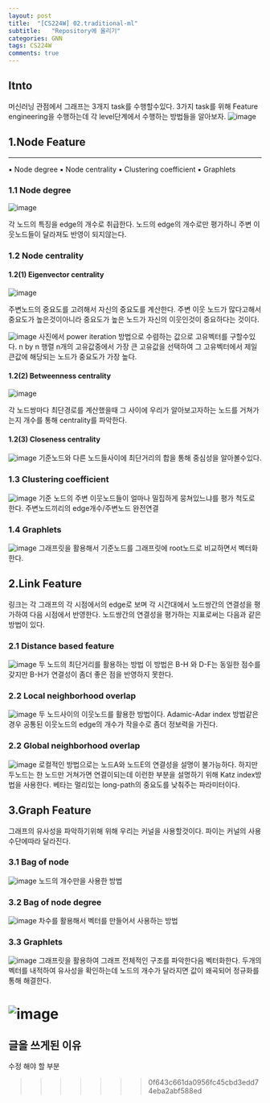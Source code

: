 ```yaml
---
layout: post
title:  "[CS224W] 02.traditional-ml"
subtitle:   "Repository에 올리기"
categories: GNN
tags: CS224W
comments: true
---
```


## Itnto
머신러닝 관점에서 그래프는 3개지 task를 수행할수있다.
3가지 task를 위해 Feature engineering을 수행하는데 각 level단계에서 수행하는 방법들을 알아보자.
![image](https://user-images.githubusercontent.com/70193130/146643550-9ac150f6-7121-4067-84f7-0c0e0b13710e.png)

## 1.Node Feature
---
▪ Node degree
▪ Node centrality
▪ Clustering coefficient
▪ Graphlets

### 1.1 Node degree
![image](https://user-images.githubusercontent.com/70193130/146643826-56fa0efd-436b-4f35-815c-fdbd0e89ec4f.png)

각 노드의 특징을 edge의 개수로 취급한다.
노드의 edge의 개수로만 평가하니 주변 이웃노드들이 달라져도 반영이 되지않는다.
### 1.2 Node centrality

#### 1.2(1) Eigenvector centrality
![image](https://user-images.githubusercontent.com/70193130/146644003-b10958bf-4ade-450f-8338-ea60fa827c48.png)

주변노드의 중요도를 고려해서 자신의 중요도를 계산한다.
주변 이웃 노드가 많다고해서 중요도가 높은것이아니라 중요도가 높은 노드가 자신의 이웃인것이 중요하다는 것이다.

![image](https://user-images.githubusercontent.com/70193130/146644202-8fe1ffb4-02ad-4a27-9b7c-cb6e7f62ea5f.png)
사진에서  power iteration 방법으로 수렴하는 값으로 고유벡터를 구할수있다.
n by n 행렬 n개의 고유값중에서 가장 큰 고유값을 선택하여 그 고유벡터에서 제일 큰값에 해당되는 노드가 중요도가 가장 높다.
#### 1.2(2) Betweenness centrality
![image](https://user-images.githubusercontent.com/70193130/146644627-5f70e0bc-bad1-436c-8d53-1b97f2d6ebb6.png)

각 노드쌍마다 최단경로를 계산했을때 그 사이에 우리가 알아보고자하는 노드를 거쳐가는지 개수를 통해 centrality를 파악한다.
#### 1.2(3) Closeness centrality
![image](https://user-images.githubusercontent.com/70193130/146644748-820231d9-e568-4d6f-a679-93ba05fe2baa.png)
기준노드와 다른 노드들사이에 최단거리의 합을 통해 중심성을 알아볼수있다.

### 1.3 Clustering coefficient
![image](https://user-images.githubusercontent.com/70193130/146644754-793c92bc-9329-44bc-88ef-c4d375cd708c.png)
기준 노드의 주변 이웃노드들이 얼마나 밀집하게 뭉쳐있느냐를 평가 척도로 한다.
주변노드끼리의 edge개수/주변노드 완전연결
### 1.4 Graphlets
![image](https://user-images.githubusercontent.com/70193130/146644795-4f5df1d9-0e46-4aa9-890e-da99ef487e6f.png)
그래프릿을 활용해서 기준노드를 그래프릿에 root노드로 비교하면서 벡터화한다.
## 2.Link Feature
링크는 각 그래프의 각 시점에서의 edge로 보며 각 시간대에서 노드쌍간의 연결성을 평가하여 다음 시점에서 반영한다.  노드쌍간의 연결성을 평가하는 지표로써는 다음과 같은 방법이 있다.
### 2.1 Distance based feature
![image](https://user-images.githubusercontent.com/70193130/146644908-c888a043-be06-4938-87f0-28c9e659fc6a.png)
두 노드의 최단거리를 활용하는 방법
이 방법은 B-H 와 D-F는 동일한 점수를 갖지만 B-H가 연결성이 좀더 좋은 점을 반영하지 못한다.
### 2.2 Local neighborhood overlap
![image](https://user-images.githubusercontent.com/70193130/146644913-98d70268-98ae-465d-8657-9e253783538b.png)
두 노드사이의 이웃노드를 활용한 방법이다.
Adamic-Adar index 방법같은경우 공통된 이웃노드의 edge의 개수가 작을수로 좀더 정보력을 가진다.
### 2.2 Global neighborhood overlap
![image](https://user-images.githubusercontent.com/70193130/146644953-b8c5836c-c4c2-40d4-814c-a25b0a5ada57.png)
로컬적인 방법으로는 노드A와 노드E의 연결성을 설명이 불가능하다. 하지만 두노드는 한 노드만 거쳐가면 연결이되는데 이런한 부분을 설명하기 위해 Katz index방법을 사용한다. 베타는 멀리있는 long-path의 중요도를 낮춰주는 파라미터이다.
## 3.Graph Feature
그래프의 유사성을 파악하기위해 위해 우리는 커널을 사용할것이다. 파이는 커널의 사용수단에따라 달라진다.
### 3.1 Bag of node
![image](https://user-images.githubusercontent.com/70193130/146644973-2731f9ba-1289-4e4d-b4b1-00d64362ecdd.png)
노드의 개수만을 사용한 방법
### 3.2 Bag of node degree
![image](https://user-images.githubusercontent.com/70193130/146644980-03da5832-8b05-4248-bb73-96288bf5c186.png)
차수를 활용해서 벡터를 만들어서 사용하는 방법
### 3.3 Graphlets
![image](https://user-images.githubusercontent.com/70193130/146645013-5fe27388-bdea-4282-9f9f-a5f4cccfa01f.png)
그래프릿을 활용하여 그래프 전체적인 구조를 파악한다음 벡터화한다.
두개의 벡터를 내적하여 유사성을 확인하는데 노드의 개수가 달라지면 값이 왜곡되어 정규화를 통해 해결한다.

![image](https://user-images.githubusercontent.com/70193130/146645028-791e7db3-96d1-426d-a350-55b2c408b0c0.png)
=======
## 글을 쓰게된 이유
수정 해야 할 부분
>>>>>>> 0f643c661da0956fc45cbd3edd74eba2abf588ed
